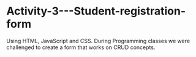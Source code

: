 # Activity-3---Student-registration-form
Using HTML, JavaScript and CSS. 
During Programming classes we were challenged to create a form that works on CRUD concepts.
